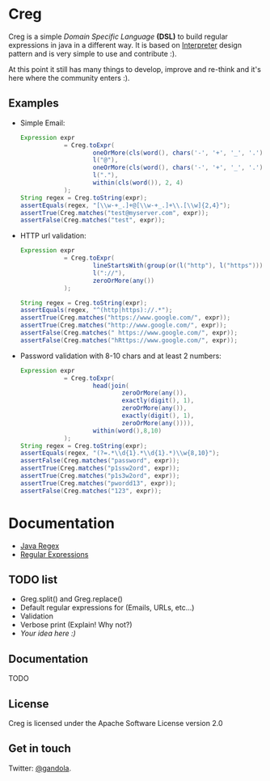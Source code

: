 Creg
======

Creg is a simple *Domain Specific Language* **(DSL)** to build regular expressions in java in a different way. It is based on [Interpreter](http://en.wikipedia.org/wiki/Interpreter_pattern) design pattern and is very simple to use and contribute :).

At this point it still has many things to develop, improve and re-think and it's here where the community enters :).  

## Examples

* Simple Email:

    ```java
    Expression expr
                = Creg.toExpr(
                        oneOrMore(cls(word(), chars('-', '+', '_', '.'))),
                        l("@"),
                        oneOrMore(cls(word(), chars('-', '+', '_', '.'))),
                        l("."),
                        within(cls(word()), 2, 4)
                );
    String regex = Creg.toString(expr);
    assertEquals(regex, "[\\w-+_.]+@[\\w-+_.]+\\.[\\w]{2,4}");
    assertTrue(Creg.matches("test@myserver.com", expr));
    assertFalse(Creg.matches("test", expr));
    ```

* HTTP url validation:

    ```java
    Expression expr
                = Creg.toExpr(
                        lineStartsWith(group(or(l("http"), l("https")))),
                        l("://"),
                        zeroOrMore(any())
                );

    String regex = Creg.toString(expr);
    assertEquals(regex, "^(http|https)://.*");
    assertTrue(Creg.matches("https://www.google.com/", expr));
    assertTrue(Creg.matches("http://www.google.com/", expr));
    assertFalse(Creg.matches(" https://www.google.com/", expr));
    assertFalse(Creg.matches("hRttps://www.google.com/", expr));
    ```
* Password validation with 8-10 chars and at least 2 numbers:

    ```java
    Expression expr
                = Creg.toExpr(
                        head(join(
                                zeroOrMore(any()),
                                exactly(digit(), 1),
                                zeroOrMore(any()),
                                exactly(digit(), 1),
                                zeroOrMore(any()))),
                        within(word(),8,10)
                );
    String regex = Creg.toString(expr);
    assertEquals(regex, "(?=.*\\d{1}.*\\d{1}.*)\\w{8,10}");
    assertFalse(Creg.matches("password", expr));
    assertTrue(Creg.matches("p1ssw2ord", expr));
    assertTrue(Creg.matches("p1s3w2ord", expr));
    assertTrue(Creg.matches("pwordd13", expr));
    assertFalse(Creg.matches("123", expr));
    ```

# Documentation

* [Java Regex](http://docs.oracle.com/javase/tutorial/essential/regex/)
* [Regular Expressions](http://www.regular-expressions.info/)


## TODO list

* Greg.split() and Greg.replace()
* Default regular expressions for (Emails, URLs, etc...)
* Validation
* Verbose print (Explain! Why not?)
* *Your idea here :)*

## Documentation

TODO


## License

Creg is licensed under the Apache Software License version 2.0


## Get in touch

Twitter: [@gandola](https://twitter.com/gandola).
